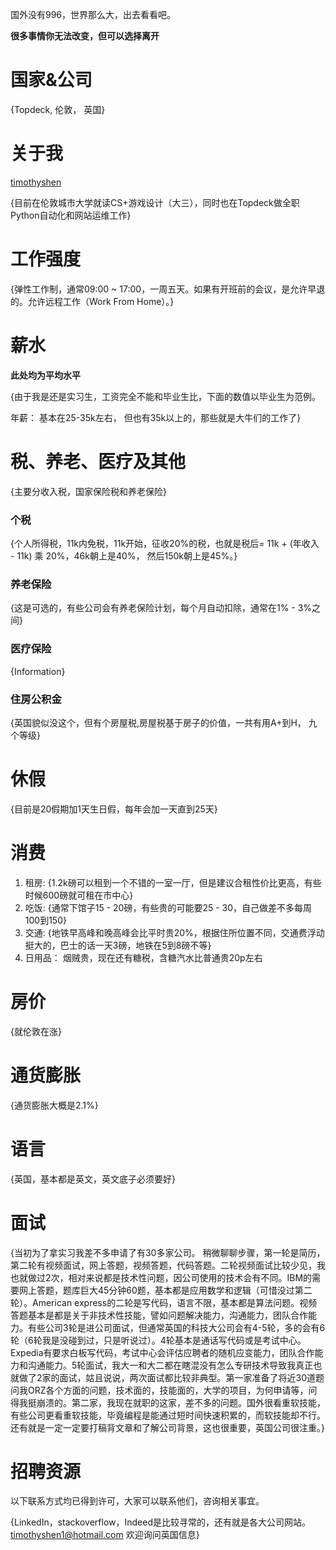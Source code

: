 国外没有996，世界那么大，出去看看吧。

**很多事情你无法改变，但可以选择离开**

# 国家&公司

{Topdeck, 伦敦， 英国}

# 关于我

[timothyshen](https://github.com/timothyshen)

{目前在伦敦城市大学就读CS+游戏设计（大三），同时也在Topdeck做全职Python自动化和网站运维工作}

# 工作强度

{弹性工作制，通常09:00 ~ 17:00，一周五天。如果有开班前的会议，是允许早退的。允许远程工作（Work From Home）。}

# 薪水

**此处均为平均水平**

{由于我是还是实习生，工资完全不能和毕业生比，下面的数值以毕业生为范例。

年薪： 基本在25-35k左右， 但也有35k以上的，那些就是大牛们的工作了}

# 税、养老、医疗及其他
  
{主要分收入税，国家保险税和养老保险}

### 个税

{个人所得税，11k内免税，11k开始，征收20%的税，也就是税后= 11k + (年收入 - 11k) 乘 20%，46k朝上是40%， 然后150k朝上是45%。}

### 养老保险

{这是可选的，有些公司会有养老保险计划，每个月自动扣除，通常在1% - 3%之间} 

### 医疗保险

{Information} 

### 住房公积金

{英国貌似没这个，但有个房屋税,房屋税基于房子的价值，一共有用A+到H， 九个等级} 

# 休假

{目前是20假期加1天生日假，每年会加一天直到25天}
  
# 消费

1. 租房: {1.2k磅可以租到一个不错的一室一厅，但是建议合租性价比更高，有些时候600磅就可租在市中心}
2. 吃饭: {通常下馆子15 - 20磅，有些贵的可能要25 - 30，自己做差不多每周100到150}
3. 交通: {地铁早高峰和晚高峰会比平时贵20%，根据住所位置不同，交通费浮动挺大的，巴士的话一天3磅，地铁在5到8磅不等}
4. 日用品： 烟贼贵，现在还有糖税，含糖汽水比普通贵20p左右

# 房价

{就伦敦在涨}

# 通货膨胀

{通货膨胀大概是2.1%}

# 语言

{英国，基本都是英文，英文底子必须要好}


# 面试

{当初为了拿实习我差不多申请了有30多家公司。 
稍微聊聊步骤，第一轮是简历，第二轮有视频面试，网上答题，视频答题，代码答题。二轮视频面试比较少见，我也就做过2次，相对来说都是技术性问题，因公司使用的技术会有不同。IBM的需要网上答题，题库巨大45分钟60题，基本都是应用数学和逻辑（可惜没过第二轮）。American express的二轮是写代码，语言不限，基本都是算法问题。视频答题基本是都是关于非技术性技能，譬如问题解决能力，沟通能力，团队合作能力。有些公司3轮是进公司面试，但通常英国的科技大公司会有4-5轮，多的会有6轮（6轮我是没碰到过，只是听说过）。4轮基本是通话写代码或是考试中心。Expedia有要求白板写代码，考试中心会评估应聘者的随机应变能力，团队合作能力和沟通能力。5轮面试，我大一和大二都在瞎混没有怎么专研技术导致我真正也就做了2家的面试，姑且说说，两次面试都比较非典型。第一家准备了将近30道题问我ORZ各个方面的问题，技术面的，技能面的，大学的项目，为何申请等，问得我挺崩溃的。第二家，我现在就职的这家，差不多的问题。国外很看重软技能，有些公司更看重软技能，毕竟编程是能通过短时间快速积累的，而软技能却不行。还有就是一定一定要打稿背文章和了解公司背景，这也很重要，英国公司很注重。}

# 招聘资源

以下联系方式均已得到许可，大家可以联系他们，咨询相关事宜。

{LinkedIn，stackoverflow，Indeed是比较寻常的，还有就是各大公司网站。timothyshen1@hotmail.com 欢迎询问英国信息}
